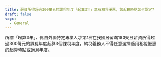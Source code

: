 ```yaml
---
title: 薪資所得超過300萬元的課稅年度「起算3年」享有租稅優惠，該起算時點如何認定?
draft: false
tags:
  - General
---
```

所謂「起算3年」，係自外國特定專業人才第1次在我國居留滿183天且薪資所得超過300萬元的課稅年度起算3個課稅年度，納稅義務人不得任意選擇適用租稅優惠的起算時點或適用年度。